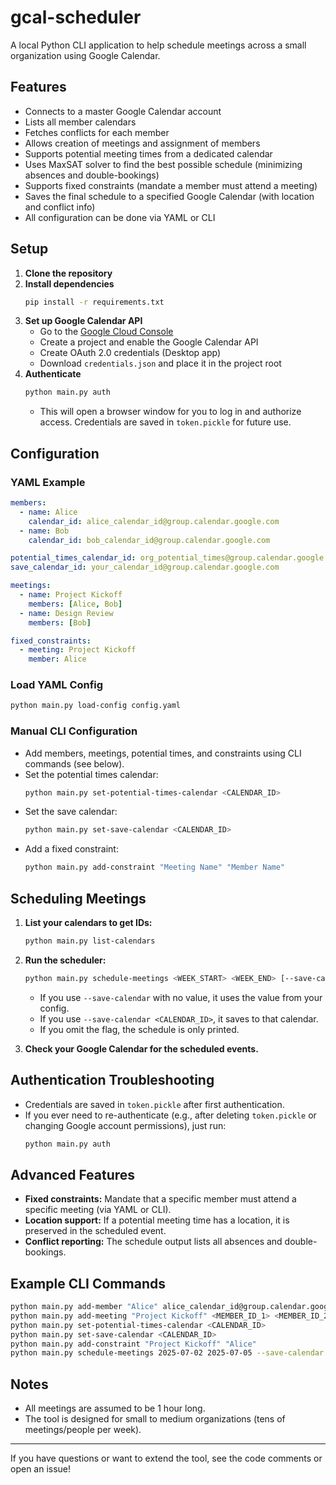 # gcal-scheduler

A local Python CLI application to help schedule meetings across a small organization using Google Calendar.

## Features
- Connects to a master Google Calendar account
- Lists all member calendars
- Fetches conflicts for each member
- Allows creation of meetings and assignment of members
- Supports potential meeting times from a dedicated calendar
- Uses MaxSAT solver to find the best possible schedule (minimizing absences and double-bookings)
- Supports fixed constraints (mandate a member must attend a meeting)
- Saves the final schedule to a specified Google Calendar (with location and conflict info)
- All configuration can be done via YAML or CLI

## Setup

1. **Clone the repository**
2. **Install dependencies**
   ```bash
   pip install -r requirements.txt
   ```
3. **Set up Google Calendar API**
   - Go to the [Google Cloud Console](https://console.cloud.google.com/)
   - Create a project and enable the Google Calendar API
   - Create OAuth 2.0 credentials (Desktop app)
   - Download `credentials.json` and place it in the project root
4. **Authenticate**
   ```bash
   python main.py auth
   ```
   - This will open a browser window for you to log in and authorize access. Credentials are saved in `token.pickle` for future use.

## Configuration

### **YAML Example**
```yaml
members:
  - name: Alice
    calendar_id: alice_calendar_id@group.calendar.google.com
  - name: Bob
    calendar_id: bob_calendar_id@group.calendar.google.com

potential_times_calendar_id: org_potential_times@group.calendar.google.com
save_calendar_id: your_calendar_id@group.calendar.google.com

meetings:
  - name: Project Kickoff
    members: [Alice, Bob]
  - name: Design Review
    members: [Bob]

fixed_constraints:
  - meeting: Project Kickoff
    member: Alice
```

### **Load YAML Config**
```bash
python main.py load-config config.yaml
```

### **Manual CLI Configuration**
- Add members, meetings, potential times, and constraints using CLI commands (see below).
- Set the potential times calendar:
  ```bash
  python main.py set-potential-times-calendar <CALENDAR_ID>
  ```
- Set the save calendar:
  ```bash
  python main.py set-save-calendar <CALENDAR_ID>
  ```
- Add a fixed constraint:
  ```bash
  python main.py add-constraint "Meeting Name" "Member Name"
  ```

## Scheduling Meetings

1. **List your calendars to get IDs:**
   ```bash
   python main.py list-calendars
   ```
2. **Run the scheduler:**
   ```bash
   python main.py schedule-meetings <WEEK_START> <WEEK_END> [--save-calendar [CALENDAR_ID]]
   ```
   - If you use `--save-calendar` with no value, it uses the value from your config.
   - If you use `--save-calendar <CALENDAR_ID>`, it saves to that calendar.
   - If you omit the flag, the schedule is only printed.

3. **Check your Google Calendar for the scheduled events.**

## Authentication Troubleshooting
- Credentials are saved in `token.pickle` after first authentication.
- If you ever need to re-authenticate (e.g., after deleting `token.pickle` or changing Google account permissions), just run:
  ```bash
  python main.py auth
  ```

## Advanced Features
- **Fixed constraints:** Mandate that a specific member must attend a specific meeting (via YAML or CLI).
- **Location support:** If a potential meeting time has a location, it is preserved in the scheduled event.
- **Conflict reporting:** The schedule output lists all absences and double-bookings.

## Example CLI Commands
```bash
python main.py add-member "Alice" alice_calendar_id@group.calendar.google.com
python main.py add-meeting "Project Kickoff" <MEMBER_ID_1> <MEMBER_ID_2>
python main.py set-potential-times-calendar <CALENDAR_ID>
python main.py set-save-calendar <CALENDAR_ID>
python main.py add-constraint "Project Kickoff" "Alice"
python main.py schedule-meetings 2025-07-02 2025-07-05 --save-calendar
```

## Notes
- All meetings are assumed to be 1 hour long.
- The tool is designed for small to medium organizations (tens of meetings/people per week).

---
If you have questions or want to extend the tool, see the code comments or open an issue!